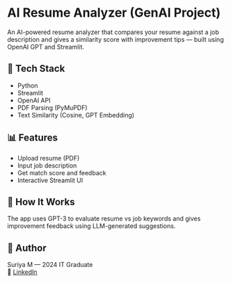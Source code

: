 # AI Resume Analyzer (GenAI Project)

An AI-powered resume analyzer that compares your resume against a job description and gives a similarity score with improvement tips — built using OpenAI GPT and Streamlit.

## 🔧 Tech Stack
- Python
- Streamlit
- OpenAI API
- PDF Parsing (PyMuPDF)
- Text Similarity (Cosine, GPT Embedding)

## 📊 Features
- Upload resume (PDF)
- Input job description
- Get match score and feedback
- Interactive Streamlit UI

## 🚀 How It Works
The app uses GPT-3 to evaluate resume vs job keywords and gives improvement feedback using LLM-generated suggestions.

## 🧠 Author
Suriya M — 2024 IT Graduate  
🔗 [LinkedIn](https://www.linkedin.com/in/suriya-suriya-166b31269)

